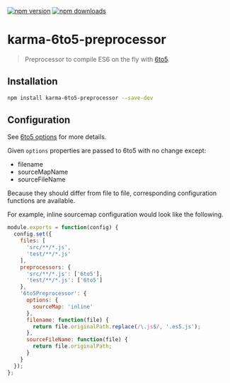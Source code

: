[![npm version](//img.shields.io/npm/v/karma-6to5-preprocessor.svg)](https://www.npmjs.org/package/karma-6to5-preprocessor)
[![npm downloads](http://img.shields.io/npm/dm/karma-6to5-preprocessor.svg)](https://www.npmjs.org/package/karma-6to5-preprocessor)

# karma-6to5-preprocessor

> Preprocessor to compile ES6 on the fly with [6to5](https://github.com/sebmck/6to5).

## Installation

```bash
npm install karma-6to5-preprocessor --save-dev
```

## Configuration

See [6to5 options](https://github.com/sebmck/6to5#options) for more details.

Given `options` properties are passed to 6to5 with no change except:

- filename
- sourceMapName
- sourceFileName

Because they should differ from file to file, corresponding configuration functions are available.

For example, inline sourcemap configuration would look like the following.

```js
module.exports = function(config) {
  config.set({
    files: [
      'src/**/*.js',
      'test/**/*.js'
    ],
    preprocessors: {
      'src/**/*.js': ['6to5'],
      'test/**/*.js': ['6to5']
    },
    '6to5Preprocessor': {
      options: {
        sourceMap: 'inline'
      },
      filename: function(file) {
        return file.originalPath.replace(/\.js$/, '.es5.js');
      },
      sourceFileName: function(file) {
        return file.originalPath;
      }
    }
  });
};
```
